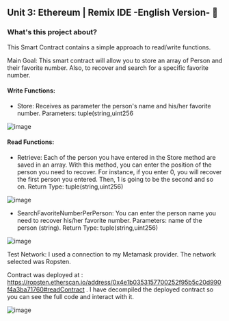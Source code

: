 ## Unit 3: Ethereum | Remix IDE -English Version- 🚀

### What's this project about?

This Smart Contract contains a simple approach to read/write functions. 

Main Goal: This smart contract will allow you to store an array of Person and their favorite number. Also, to recover and search for a specific favorite number.

#### Write Functions: 

- Store: Receives as parameter the person's name and his/her favorite number. Parameters: tuple(string,uint256 

![image](https://user-images.githubusercontent.com/60369910/185639835-af995cce-4819-41be-8de3-7df79c096238.png)

#### Read Functions: 

- Retrieve: Each of the person you have entered in the Store method are saved in an array. With this method, you can enter the position of the person you need to recover. For instance, if you enter 0, you will recover the first person you entered. Then, 1 is going to be the second and so on. Return Type: tuple(string,uint256)

![image](https://user-images.githubusercontent.com/60369910/185642105-7070fa2c-f880-4a73-b582-7944d1386bb2.png)


- SearchFavoriteNumberPerPerson: You can enter the person name you need to recover his/her favorite number. Parameters: name of the person (string). Return Type:  tuple(string,uint256)

![image](https://user-images.githubusercontent.com/60369910/185642158-0aee5b25-73e3-43a6-823c-fb4f7b9f1e9a.png)


Test Network: I used a connection to my Metamask provider. The network selected was Ropsten. 

Contract was deployed at : https://ropsten.etherscan.io/address/0x4e1b0353157700252f95b5c20d990f4a3ba71760#readContract . I have decompiled the deployed contract so you can see the full code and interact with it. 


![image](https://user-images.githubusercontent.com/60369910/185641812-2e439b60-0951-4543-af20-8d80cadf11c8.png)
